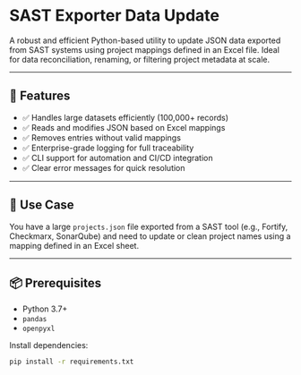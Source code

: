 # SAST Exporter Data Update

A robust and efficient Python-based utility to update JSON data exported from SAST systems using project mappings defined in an Excel file. Ideal for data reconciliation, renaming, or filtering project metadata at scale.

---

## 🔧 Features

- ✅ Handles large datasets efficiently (100,000+ records)
- ✅ Reads and modifies JSON based on Excel mappings
- ✅ Removes entries without valid mappings
- ✅ Enterprise-grade logging for full traceability
- ✅ CLI support for automation and CI/CD integration
- ✅ Clear error messages for quick resolution

---

## 📁 Use Case

You have a large `projects.json` file exported from a SAST tool (e.g., Fortify, Checkmarx, SonarQube) and need to update or clean project names using a mapping defined in an Excel sheet.

---

## 📦 Prerequisites

- Python 3.7+
- `pandas`
- `openpyxl`

Install dependencies:

```bash
pip install -r requirements.txt
